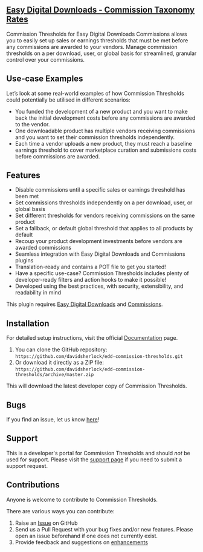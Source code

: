 ## [Easy Digital Downloads - Commission Taxonomy Rates](https://sellcomet.com/downloads/commission-thresholds)

Commission Thresholds for Easy Digital Downloads Commissions allows you to easily set up sales or earnings thresholds that must be met before any commissions are awarded to your vendors. Manage commission thresholds on a per download, user, or global basis for streamlined, granular control over your commissions.

## Use-case Examples

Let’s look at some real-world examples of how Commission Thresholds could potentially be utilised in different scenarios:

* You funded the development of a new product and you want to make back the initial development costs before any commissions are awarded to the vendor.
* One downloadable product has multiple vendors receiving commissions and you want to set their commission thresholds independently.
* Each time a vendor uploads a new product, they must reach a baseline earnings threshold to cover marketplace curation and submissions costs before commissions are awarded.

## Features

* Disable commissions until a specific sales or earnings threshold has been met
* Set commissions thresholds independently on a per download, user, or global basis
* Set different thresholds for vendors receiving commissions on the same product
* Set a fallback, or default global threshold that applies to all products by default
* Recoup your product development investments before vendors are awarded commissions
* Seamless integration with Easy Digital Downloads and Commissions plugins
* Translation-ready and contains a POT file to get you started!
* Have a specific use-case? Commission Thresholds includes plenty of developer-ready filters and action hooks to make it possible!
* Developed using the best practices, with security, extensibility, and readability in mind

This plugin requires [Easy Digital Downloads](http://wordpress.org/extend/plugins/easy-digital-downloads/) and [Commissions](https://easydigitaldownloads.com/downloads/commissions/).

## Installation

For detailed setup instructions, visit the official [Documentation](https://sellcomet.com) page.

1. You can clone the GitHub repository: `https://github.com/davidsherlock/edd-commission-thresholds.git`
2. Or download it directly as a ZIP file: `https://github.com/davidsherlock/edd-commission-thresholds/archive/master.zip`

This will download the latest developer copy of Commission Thresholds.

## Bugs
If you find an issue, let us know [here](https://github.com/davidsherlock/edd-commission-thresholds/issues?state=open)!

## Support
This is a developer's portal for Commission Thresholds and should _not_ be used for support. Please visit the [support page](https://sellcomet.com/contact/) if you need to submit a support request.

## Contributions
Anyone is welcome to contribute to Commission Thresholds.

There are various ways you can contribute:

1. Raise an [Issue](https://github.com/davidsherlock/edd-commission-thresholds/issues) on GitHub
2. Send us a Pull Request with your bug fixes and/or new features. Please open an issue beforehand if one does not currently exist.
3. Provide feedback and suggestions on [enhancements](https://github.com/davidsherlock/edd-commission-thresholds/issues?direction=desc&labels=Enhancement&page=1&sort=created&state=open)
